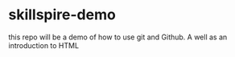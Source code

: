 # skillspire-demo
this repo will be a demo of  how to use git  and Github. A well as an introduction to HTML
